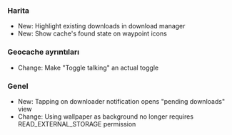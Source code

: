 ### Harita
- New: Highlight existing downloads in download manager
- New: Show cache's found state on waypoint icons

### Geocache ayrıntıları
- Change: Make "Toggle talking" an actual toggle

### Genel
- New: Tapping on downloader notification opens "pending downloads" view
- Change: Using wallpaper as background no longer requires READ_EXTERNAL_STORAGE permission
